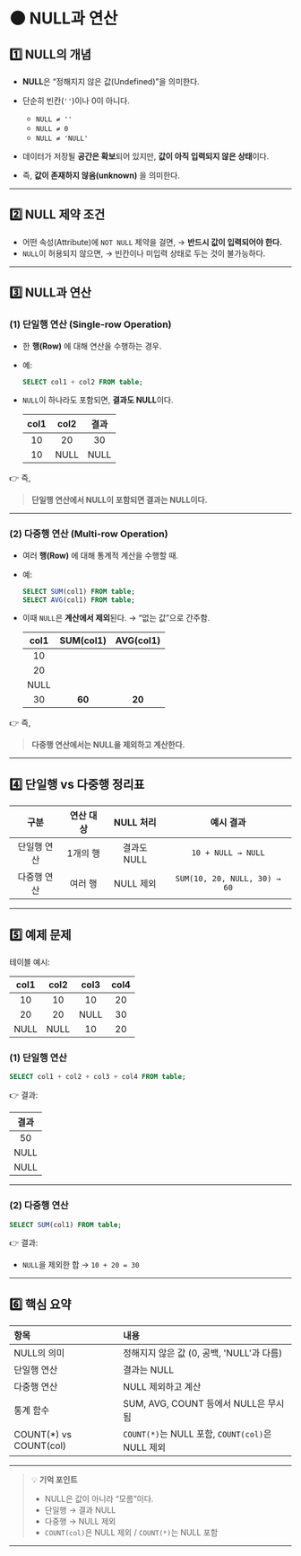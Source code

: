 # 🌑 NULL과 연산

## 1️⃣ NULL의 개념

* **NULL**은 “정해지지 않은 값(Undefined)”을 의미한다.
* 단순히 빈칸(`''`)이나 0이 아니다.

  * `NULL ≠ ''`
  * `NULL ≠ 0`
  * `NULL ≠ 'NULL'`
* 데이터가 저장될 **공간은 확보**되어 있지만, **값이 아직 입력되지 않은 상태**이다.
* 즉, **값이 존재하지 않음(unknown)** 을 의미한다.

---

## 2️⃣ NULL 제약 조건

* 어떤 속성(Attribute)에 `NOT NULL` 제약을 걸면,
  → **반드시 값이 입력되어야 한다.**
* `NULL`이 허용되지 않으면,
  → 빈칸이나 미입력 상태로 두는 것이 불가능하다.

---

## 3️⃣ NULL과 연산

### (1) 단일행 연산 (Single-row Operation)

* 한 **행(Row)** 에 대해 연산을 수행하는 경우.
* 예:

  ```sql
  SELECT col1 + col2 FROM table;
  ```
* `NULL`이 하나라도 포함되면, **결과도 NULL**이다.

  | col1 | col2 |  결과  |
  | :--: | :--: | :--: |
  |  10  |  20  |  30  |
  |  10  | NULL | NULL |

👉 즉,

> **단일행 연산에서 NULL이 포함되면 결과는 NULL이다.**

---

### (2) 다중행 연산 (Multi-row Operation)

* 여러 **행(Row)** 에 대해 통계적 계산을 수행할 때.
* 예:

  ```sql
  SELECT SUM(col1) FROM table;
  SELECT AVG(col1) FROM table;
  ```
* 이때 `NULL`은 **계산에서 제외**된다.
  → “없는 값”으로 간주함.

  | col1 | SUM(col1) | AVG(col1) |
  | :--: | :-------: | :-------: |
  |  10  |           |           |
  |  20  |           |           |
  | NULL |           |           |
  |  30  |   **60**  |   **20**  |

👉 즉,

> **다중행 연산에서는 NULL을 제외하고 계산한다.**

---

## 4️⃣ 단일행 vs 다중행 정리표

|   구분   | 연산 대상 |  NULL 처리 |             예시 결과            |
| :----: | :---: | :------: | :--------------------------: |
| 단일행 연산 | 1개의 행 | 결과도 NULL |      `10 + NULL → NULL`      |
| 다중행 연산 |  여러 행 |  NULL 제외 | `SUM(10, 20, NULL, 30) → 60` |

---

## 5️⃣ 예제 문제

테이블 예시:

| col1 | col2 | col3 | col4 |
| :--: | :--: | :--: | :--: |
|  10  |  10  |  10  |  20  |
|  20  |  20  | NULL |  30  |
| NULL | NULL |  10  |  20  |

### (1) 단일행 연산

```sql
SELECT col1 + col2 + col3 + col4 FROM table;
```

👉 결과:

|  결과  |
| :--: |
|  50  |
| NULL |
| NULL |

---

### (2) 다중행 연산

```sql
SELECT SUM(col1) FROM table;
```

👉 결과:

* `NULL`을 제외한 합 → `10 + 20 = 30`

---

## 6️⃣ 핵심 요약

| 항목                     | 내용                                         |
| :--------------------- | :----------------------------------------- |
| NULL의 의미               | 정해지지 않은 값 (0, 공백, 'NULL'과 다름)              |
| 단일행 연산                 | 결과는 NULL                                   |
| 다중행 연산                 | NULL 제외하고 계산                               |
| 통계 함수                  | SUM, AVG, COUNT 등에서 NULL은 무시됨              |
| COUNT(*) vs COUNT(col) | `COUNT(*)`는 NULL 포함, `COUNT(col)`은 NULL 제외 |

---

> 💡 **기억 포인트**
>
> * NULL은 값이 아니라 “모름”이다.
> * 단일행 → 결과 NULL
> * 다중행 → NULL 제외
> * `COUNT(col)`은 NULL 제외 / `COUNT(*)`는 NULL 포함

---
